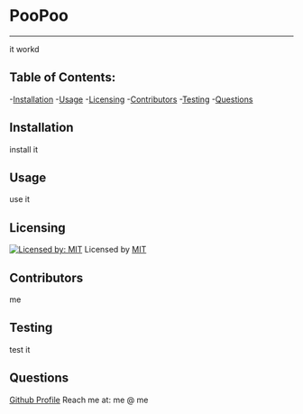 # PooPoo

----------------------------

it workd

## Table of Contents:
-[Installation](#installation)
-[Usage](#usage)
-[Licensing](#licensing)
-[Contributors](#contributors)
-[Testing](#testing)
-[Questions](#questions)

## **Installation**

install it

## **Usage**

use it

## **Licensing**

[![Licensed by: MIT](https://img.shields.io/badge/License-MIT-green.svg)](https://opensource.org/licenses/MIT) Licensed by [MIT](https://opensource.org/licenses/MIT)

## **Contributors**

me

## **Testing**

test it

## **Questions**

[Github Profile](https://github.com/MaDCodingPower)
Reach me at: me @ me
